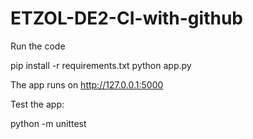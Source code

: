 # ETZOL-DE2-CI-with-github

Run the code

pip install -r requirements.txt
python app.py

The app runs on http://127.0.0.1:5000

Test the app:

python -m unittest
